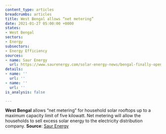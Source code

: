 ```yaml
---
content_type: articles
breadcrumbs: articles
title: West Bengal allows “net metering”
date: 2021-01-27 05:00:00 +0000
states:
- West Bengal
sectors:
- Energy
subsectors:
- Energy Efficiency
sources:
- name: Saur Energy
  url: https://www.saurenergy.com/solar-energy-news/bengal-finally-opens-up-net-metering-for-homes-with-5-kw-limit
details:
- name: ''
  url: ''
- name: ''
  url: ''
is_analysis: false

---
```

**West Bengal** allows “net metering” for household solar rooftops up to a maximum capacity limit of five kilowatt. Net metering will allow the households to sell excess solar energy to the electricity distribution company. **Source**: [Saur Energy](https://www.saurenergy.com/solar-energy-news/bengal-finally-opens-up-net-metering-for-homes-with-5-kw-limit)